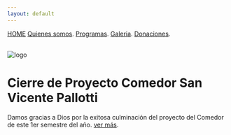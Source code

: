 ```yaml
---
layout: default
---
```


[HOME](./)
[Quienes somos](./quienes-somos.md).
[Programas](./programas.html).
[Galeria](./galeria.md).
[Donaciones](./donaciones.md).<br><br>


![logo](https://fundacionsanvicentepallotti.github.io/images/cierrede-proyecto-oo8.jpg)
# Cierre de Proyecto Comedor San Vicente Pallotti
Damos gracias a Dios por la exitosa culminación del proyecto del Comedor de este 1er semestre del año.
[ver más](./docs/cierre-de-proyecto-comedor-fsvp.md).
